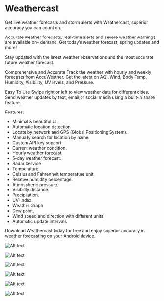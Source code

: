 # Weathercast

Get live weather forecasts and storm alerts with Weathercast, superior accuracy you can count on. 

Accurate weather forecasts, real-time alerts and severe weather warnings are available on- demand. Get today’s weather forecast, spring updates and more! 

Stay updated with the latest weather observations and the most accurate future weather forecast.

Comprehensive and Accurate
Track the weather with hourly and weekly forecasts from AccuWeather. Get the latest on AQI, Wind, Body Temp, Humidity, Visibility, UV levels, and Pressure.

Easy To Use
Swipe right or left to view weather data for different cities. Send weather updates by text, email,or social media using a built-in share feature.

Features:
- Minimal & beautiful UI.
- Automatic location detection 
- Locate by network and GPS (Global Positioning System).
- Manually search for location by name.
- Custom API key support.
- Current weather condition.
- Hourly weather forecast.
- 5-day weather forecast.
- Radar Service
- Temperature.
- Celsius and Fahrenheit temperature unit.
- Relative humidity percentage.
- Atmospheric pressure.
- Visibility distance.
- Precipitation.
- UV-Index.
- Weather Graph 
- Dew point.
- Wind speed and direction with different units
- Automatic update intervals

Download Weathercast today for free and enjoy  superior accuracy  in weather forecasting on your Android device.

![Alt text](https://raw.githubusercontent.com/vidit135g/weathercast/master/sl1.png?raw=true "Title")

![Alt text](https://raw.githubusercontent.com/vidit135g/weathercast/master/sl2.png?raw=true "Title")

![Alt text](https://raw.githubusercontent.com/vidit135g/weathercast/master/sl3.png?raw=true "Title")

![Alt text](https://raw.githubusercontent.com/vidit135g/weathercast/master/sl4.png?raw=true "Title")

![Alt text](https://raw.githubusercontent.com/vidit135g/weathercast/master/sl5.png?raw=true "Title")

![Alt text](https://raw.githubusercontent.com/vidit135g/weathercast/master/sl6.png?raw=true "Title")

